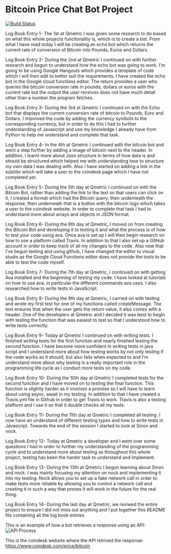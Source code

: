 # Bitcoin Price Chat Bot Project

[![Build Status](https://travis-ci.org/HarryQmetric/Bitcoin-Bot.svg?branch=master)](https://travis-ci.org/HarryQmetric/Bitcoin-Bot)

Log Book Entry 1-
The 1st at Qmetric I was given some research to do based on what this whole projects funcitonality is, which is to create a bot.
From what I have read today I will be creating an echo bot which returns the current rate of conversion of Bitcoin into Pounds, Euros
and Dollars.

Log Book Entry 2-
During the 2nd at Qmetric I continued on with further research and begun to understand how the echo bot was going to work.
I'm going to be using Google Hangouts which provides a template of code which I will then edit to better suit the requirements. I have 
created the echo bot in the Google cloud functions editor. The return provides a user who queries the bitcoin conversion rate in pounds, dollars or euros with the current rate but the output the user receives does not have much detail other than a number the program fetches. 

Log Book Entry 3-
During the 3rd at Qmetric I continued on with the Echo bot that displays the current conversion rate of bitcoin to 
Pounds, Euro and Dollars. I improved the code by adding the currency symbols to the corresponding currency, but in order to do this
I had to further understanding of Javascript and use my knowledge I already have from Python to help me understand 
and complete that task. 

Log Book Entry 4-
In the 4th at Qmetric I continued with the bitcoin bot and went a step further by adding a image of bitcoin next to the header. 
In addition, I learnt more about Json structure in terms of how data is and should be structured which helped me with understanding how to 
structure my own data I was dealing with. Also I have started on adding a link in the subtitle which will take a user to the coindesk 
page which I have not completed yet.

Log Book Entry 5-
During the 5th day at Qmetric I continued on with the Bitcoin Bot, rather than adding the link to the text so that users can click on it,
I created a format which had the Bitcoin query, then underneath the response, then underneath that is a button with the bitcoin logo which 
takes a user to the coindesk website. In order to complete that task I had to understand more about arrays and objects in JSON format.

Log Book Entry 6-
During the 6th day at Qmetric, I moved on from creating the Bitcoin Bot and developing it to testing it and what the process is of how 
to test your code using ava. Once ava is set up I will then begin research on how to use a platform called Travis. In addition to that I also set up a GitHub account in order to keep track of all my changes to the code. Also now that I've begun testing and using 
github, I have changed the editor to visual studio as the Google Cloud Functions editor does not provide the tools to be able to test the code myself.

Log Book Entry 7-
During the 7th day at Qmetric, I continued on with getting Ava installed and the beginning of testing my code. I have looked at
tutorials on how to use ava, in particular the different commands ava uses. I also researched how to write tests in JavaScript.

Log Book Entry 8-
During the 8th day at Qmetric, I carried on with testing and wrote my first test for one of my functions called createMessage. The test
ensures that when the user gets the return value, it also comes with a header. One of the developers at Qmetric and I decided it
was best to begin with testing the function that was easiest to test so that I understood how to write tests correctly. 

Log Book Entry 9-
Today at Qmetric I continued on with writing tests. I finished writing tests for the first function and nearly finished testing
the second function. I have become more confident in writing tests in java script and I understand more about how testing works by 
not only testing if the code works as it should, but also fails when expected to and I'm understand more about why testing is a really 
important role in the programming life cycle as I conduct more tests on my code.

Log Book Entry 10-
During the 10th day at Qmetric I completed tests for the second function and I have moved on to testing the final function. This function is slighlty harder as it involves a promise so I will have to learn about using async, await in my testing. In addition to that I have created a Travis.yml file in Github in order to get Travis to work. Travis is also a testing platform and I use it so that it double checks all my tests.

Log Book Entry 11-
During the 11th day at Qmetric I completed all testing. I now have an understand of different testing types and how to write tests in 
Javascript. Towards the end of the session I started to look at Sinon and nock. 

Log Book Entry 12-
Today at Qmetric a developer and I went over some questions I had in order to further my understanding of the programming cycle and to 
understand more about testing as throughout this whole project, testing has been the harder task to understand and implement. 

Log Book Entry 13-
During the 13th at Qmetric I begun learning about Sinon and nock. I was mainly focusing my attention on nock and implementing it into
my testing. Nock allows you to set up a fake network call in order to make tests more reliable by allowing you to control a network call
and creating it in such a way that proves it will work in the future for the real thing.  

Log Book Entry 14-
During the last day at Qmetric, we reviwed the entire project to ensure I did not miss out anything and I put together this README file
containing all the log book entries

This is an example of how a bot retrieves a response using an API:
![API Process ](https://user-images.githubusercontent.com/46711154/55329761-5717b380-5487-11e9-8916-36e962c12841.jpeg)

This is the coindesk website where the API retrived the response:
https://www.coindesk.com/price/bitcoin





